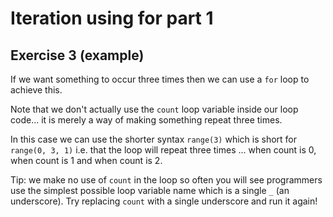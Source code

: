 # Iteration using for part 1
## Exercise 3 (example)

If we want something to occur three times then we can use a `for` loop to achieve this.

Note that we don't actually use the `count` loop variable inside our loop code... it is merely a way of making something repeat three times.

In this case we can use the shorter syntax `range(3)` which is short for `range(0, 3, 1)` i.e. that the loop will repeat three times ... when count is 0, when count is 1 and when count is 2.

Tip: we make no use of `count` in the loop so often you will see programmers use the simplest possible loop variable name which is a single `_` (an underscore). Try replacing `count` with a single underscore and run it again!